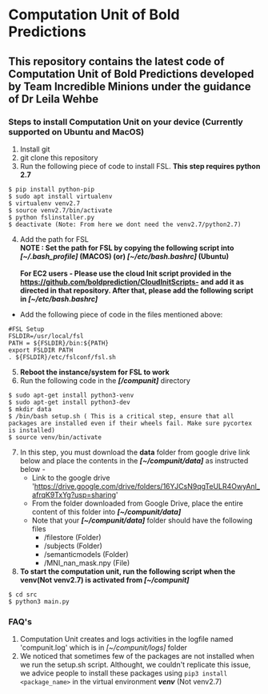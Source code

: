 # Computation Unit of Bold Predictions 
## This repository contains the latest code of Computation Unit of Bold Predictions developed by Team Incredible Minions under the guidance of Dr Leila Wehbe
### Steps to install Computation Unit on your device (Currently supported on Ubuntu and MacOS) 
1. Install git
2. git clone this repository
3. Run the following piece of code to install FSL. **This step requires python 2.7**
```
$ pip install python-pip
$ sudo apt install virtualenv
$ virtualenv venv2.7
$ source venv2.7/bin/activate
$ python fslinstaller.py
$ deactivate (Note: From here we dont need the venv2.7/python2.7)
```
4. Add the path for FSL <br />
**NOTE : Set the path for FSL by copying the following script into *[~/.bash_profile]* (MACOS) (or) *[~/etc/bash.bashrc]* (Ubuntu)** <br /><br />
       **For EC2 users - Please use the cloud Init script provided in the https://github.com/boldprediction/CloudInitScripts-**
       **and add it as directed in that repository. After that, please add the following script in *[~/etc/bash.bashrc]***

  - Add the following piece of code in the files mentioned above:
  
```
#FSL Setup 
FSLDIR=/usr/local/fsl
PATH = ${FSLDIR}/bin:${PATH}
export FSLDIR PATH
. ${FSLDIR}/etc/fslconf/fsl.sh
```
5. **Reboot the instance/system for FSL to work** <br />
6. Run the following code in the ***[/compunit]*** directory 
```
$ sudo apt-get install python3-venv
$ sudo apt-get install python3-dev
$ mkdir data
$ /bin/bash setup.sh ( This is a critical step, ensure that all packages are installed even if their wheels fail. Make sure pycortex is installed)
$ source venv/bin/activate
```
7. In this step, you must download the **data** folder from google drive link below and place the contents in the ***[~/compunit/data]*** as instructed below -
    - Link to the google drive 'https://drive.google.com/drive/folders/16YJCsN9qgTeULR4OwyAnl_afrqK9TxYg?usp=sharing'
    - From the folder downloaded from Google Drive, place the entire content of this folder into ***[~/compunit/data]***
    - Note that your ***[~/compunit/data]*** folder should have the following files 
      * /filestore  (Folder)
      * /subjects   (Folder)
      * /semanticmodels (Folder)
      * /MNI_nan_mask.npy (File)
8. **To start the computation unit, run the following script when the venv(Not venv2.7) is activated from *[~/compunit]***
```
$ cd src
$ python3 main.py 
```

### FAQ's 
1. Computation Unit creates and logs activities in the logfile named 'compunit.log' which is in *[~/compunit/logs]* folder 
2. We noticed that sometimes few of the packages are not installed when we run the setup.sh script. Althought, we couldn't replicate this issue, 
we advice people to install these packages using `pip3 install <package_name>` in the virtual environment ***venv*** (Not venv2.7) 
